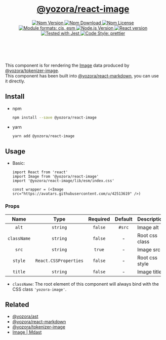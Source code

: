 <header>
  <h1 align="center">
    <a href="https://github.com/yozorajs/yozora-react/tree/main/packages/image#readme">@yozora/react-image</a>
  </h1>
  <div align="center">
    <a href="https://www.npmjs.com/package/@yozora/react-image">
      <img
        alt="Npm Version"
        src="https://img.shields.io/npm/v/@yozora/react-image.svg"
      />
    </a>
    <a href="https://www.npmjs.com/package/@yozora/react-image">
      <img
        alt="Npm Download"
        src="https://img.shields.io/npm/dm/@yozora/react-image.svg"
      />
    </a>
    <a href="https://www.npmjs.com/package/@yozora/react-image">
      <img
        alt="Npm License"
        src="https://img.shields.io/npm/l/@yozora/react-image.svg"
      />
    </a>
    <a href="#install">
      <img
        alt="Module formats: cjs, esm"
        src="https://img.shields.io/badge/module_formats-cjs%2C%20esm-green.svg"
      />
    </a>
    <a href="https://github.com/nodejs/node">
      <img
        alt="Node.js Version"
        src="https://img.shields.io/node/v/@yozora/react-image"
      />
    </a>
    <a href="https://github.com/facebook/react">
      <img
        alt="React version"
        src="https://img.shields.io/npm/dependency-version/@yozora/react-image/peer/react"
      />
    </a>
    <a href="https://github.com/facebook/jest">
      <img
        alt="Tested with Jest"
        src="https://img.shields.io/badge/tested_with-jest-9c465e.svg"
      />
    </a>
    <a href="https://github.com/prettier/prettier">
      <img
        alt="Code Style: prettier"
        src="https://img.shields.io/badge/code_style-prettier-ff69b4.svg?style=flat-square"
      />
    </a>
  </div>
</header>
<br/>

This component is for rendering the [Image][@yozora/ast] data produced by
[@yozora/tokenizer-image][].\
This component has been built into [@yozora/react-markdown][], you can use it directly.


## Install

* npm

  ```bash
  npm install --save @yozora/react-image
  ```

* yarn

  ```bash
  yarn add @yozora/react-image
  ```


## Usage

* Basic:

  ```tsx
  import React from 'react'
  import Image from '@yozora/react-image'
  import '@yozora/react-image/lib/esm/index.css'

  const wrapper = (<Image src="https://avatars.githubusercontent.com/u/42513619" />)
  ```

### Props

Name        | Type                  | Required  | Default | Description
:----------:|:---------------------:|:---------:|:-------:|:-------------
`alt`       | `string`              | `false`   | `#src`  | Image alt
`className` | `string`              | `false`   | -       | Root css class
`src`       | `string`              | `true`    | -       | Image src
`style`     | `React.CSSProperties` | `false`   | -       | Root css style
`title`     | `string`              | `false`   | -       | Image title

* `className`: The root element of this component will always bind with the
  CSS class `'yozora-image'`.


## Related

* [@yozora/ast][]
* [@yozora/react-markdown][]
* [@yozora/tokenizer-image][]
* [Image | Mdast][mdast]


[@yozora/ast]: https://www.npmjs.com/package/@yozora/ast#image
[@yozora/react-markdown]: https://www.npmjs.com/package/@yozora/react-markdown
[@yozora/tokenizer-image]: https://www.npmjs.com/package/@yozora/tokenizer-image
[mdast]: https://github.com/syntax-tree/mdast#image
